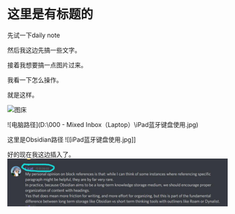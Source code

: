 # 这里是有标题的

先试一下daily note

然后我这边先搞一些文字。

接着我想要搞一点图片过来。

我看一下怎么操作。

就是这样。

![图床](http://lewisnepenthes.xuexihaike.com/mpic/20200929/RYqEQXMAIcUU.jpg)


![电脑路径](D:\000 - Mixed Inbox（Laptop）\iPad蓝牙键盘使用.jpg)


这里是Obsidian路径
![[iPad蓝牙键盘使用.jpg]]

好的现在我这边插入了。
![Image](./image_picker592989899216113525.jpg)